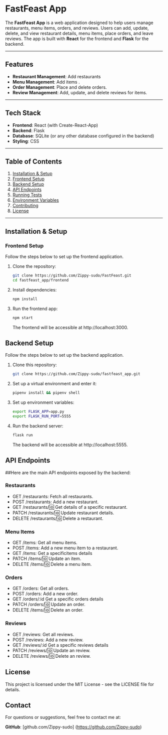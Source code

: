 # FastFeast App

The **FastFeast App** is a web application designed to help users manage restaurants, menu items, orders, and reviews. Users can add, update, delete, and view restaurant details, menu items, place orders, and leave reviews. The app is built with **React** for the frontend and **Flask** for the backend.

---

## Features

- **Restaurant Management**: Add restaurants
- **Menu Management**: Add items .
- **Order Management**: Place and delete orders.
- **Review Management**: Add, update, and delete reviews for items.

---

## Tech Stack

- **Frontend**: React (with Create-React-App)
- **Backend**: Flask
- **Database**: SQLite (or any other database configured in the backend)
- **Styling**: CSS

---

## Table of Contents

1. [Installation & Setup](#installation-setup)
2. [Frontend Setup](#frontend-setup)
3. [Backend Setup](#backend-setup)
4. [API Endpoints](#api-endpoints)
5. [Running Tests](#running-tests)
6. [Environment Variables](#environment-variables)
7. [Contributing](#contributing)
8. [License](#license)

---

## Installation & Setup

### Frontend Setup

Follow the steps below to set up the frontend application.

1. Clone the repository:

   ```bash
   git clone https://github.com/Zippy-sudo/FastFeast.git
   cd fastfeast_app/frontend
   ```

2. Install dependencies:

    ```bash
    npm install
    ```

3. Run the frontend app:

    ```bash
    npm start
    ```

    The frontend will be accessible at http://localhost:3000.

## Backend Setup

Follow the steps below to set up the backend application.

1. Clone this repository:

    ```bash
    git clone https://github.com/Zippy-sudo/fastfeast_app.git
    ```

2. Set up a virtual environment and enter it:

    ```bash
    pipenv install && pipenv shell
    ```

4. Set up environment variables:

     ```bash
     export FLASK_APP=app.py
     export FLASK_RUN_PORT=5555
     ```

5. Run the backend server:
    
    ```bash
    flask run
    ```

    The backend will be accessible at http://localhost:5555.

## API Endpoints

##Here are the main API endpoints exposed by the backend:
    
### Restaurants

- GET /restaurants: Fetch all restaurants.
- POST /restaurants: Add a new restaurant.
- GET /restaurants/:id: Get details of a specific restaurant.
- PATCH /restaurants/:id: Update restaurant details.
- DELETE /restaurants/:id: Delete a restaurant.

### Menu Items

- GET /items: Get all menu items.
- POST /items: Add a new menu item to a restaurant.
- GET /items: Get a specificitems details
- PATCH /items/:id: Update an item.
- DELETE /items/:id: Delete a menu item.

### Orders

- GET /orders: Get all orders.
- POST /orders: Add a new order.
- GET /orders/:id Get a specific orders details
- PATCH /orders/:id: Update an order.
- DELETE /items/:id: Delete an order.

### Reviews

- GET /reviews: Get all reviews.
- POST /reviews: Add a new review.
- GET /reviews/:id Get a specific reviews details
- PATCH /reviews/:id: Update an review.
- DELETE /reviews/:id: Delete an review.

## License

This project is licensed under the MIT License - see the LICENSE file for details.

## Contact

For questions or suggestions, feel free to contact me at:

**GitHub**: [github.com/Zippy-sudo] (https://github.com/Zippy-sudo)
